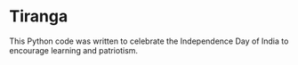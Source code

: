 # Tiranga
This Python code was written to celebrate the Independence Day of India to encourage learning and patriotism.
